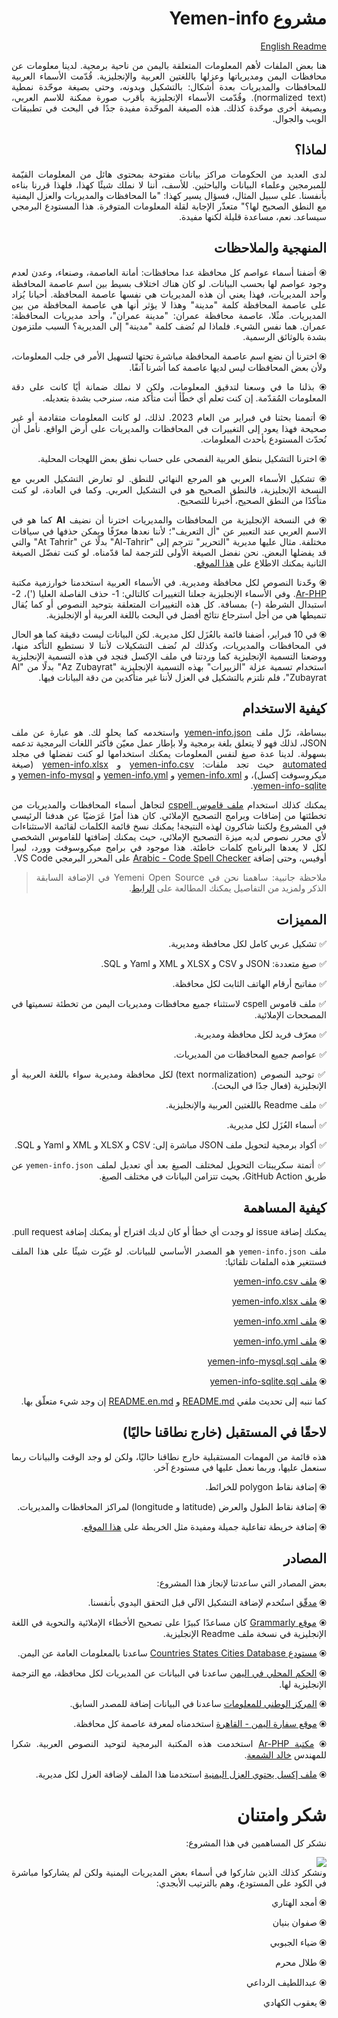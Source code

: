 <div dir="rtl" align="justify">

<h1>مشروع Yemen-info </h1>

[English Readme](./README.en.md)

هنا بعض الملفات لأهم المعلومات المتعلقة باليمن من ناحية برمجية. لدينا معلومات عن محافظات اليمن ومديرياتها وعزلها باللغتين العربية والإنجليزية. قُدّمت الأسماء العربية للمحافظات والمديريات بعدة أشكال: بالتشكيل وبدونه، وحتى بصيغة موحّدة نمطية (normalized text).
وقُدّمت الأسماء الإنجليزية بأقرب صورة ممكنة للاسم العربي، وبصيغة أخرى موحّدة كذلك.
هذه الصيغة الموحّدة مفيدة جدًا في البحث في تطبيقات الويب والجوال.

## لماذا؟

لدى العديد من الحكومات مراكز بيانات مفتوحة بمحتوى هائل من المعلومات القيّمة للمبرمجين وعلماء البيانات والباحثين. للأسف، أننا لا نملك شيئًا كهذا، فلهذا قررنا بناءه بأنفسنا.
على سبيل المثال، فسؤال يسير كهذا: "ما المحافظات والمديريات والعزل اليمنية مع النطق الصحيح لها؟" متعذّر الإجابة لقلة المعلومات المتوفرة.
هذا المستودع البرمجي سيساعد. نعم، مساعدة قليلة لكنها مفيدة.

## المنهجية والملاحظات

⦿ أضفنا أسماء عواصم كل محافظة عدا محافظات: أمانة العاصمة، وصنعاء، وعدن لعدم وجود عواصم لها بحسب البيانات. لو كان هناك اختلاف بسيط بين اسم عاصمة المحافظة وأحد المديريات، فهذا يعني أن هذه المديريات هي نفسها عاصمة المحافظة. أحيانا يُزاد على عاصمة المحافظة كلمة "مدينة" وهذا لا يؤثر أنها هي عاصمة المحافظة من بين المديريات. مثًلا، عاصمة محافظة عمران: "مدينة عمران"، وأحد مديريات المحافظة: عمران. هما نفس الشيء. فلماذا لم نُضف كلمة "مدينة" إلى المديرية؟ السبب ملتزمون بشدة بالوثائق الرسمية.

⦿ اخترنا أن نضع اسم عاصمة المحافظة مباشرة تحتها لتسهيل الأمر في جلب المعلومات، ولأن بعض المحافظات ليس لديها عاصمة كما أشرنا آنفًا.

⦿ بذلنا ما في وسعنا لتدقيق المعلومات، ولكن لا نملك ضمانة أيًا كانت على دقة المعلومات المُقدّمة. إن كنت تعلم أي خطًأ أنت متأكد منه، سنرحب بشدة بتعديله.

⦿ أتممنا بحثنا في فبراير من العام 2023. لذلك، لو كانت المعلومات متقادمة أو غير صحيحة فهذا يعود إلى التغييرات في المحافظات والمديريات على أرض الواقع. نأمل أن نُحدّث المستودع بأحدث المعلومات.

⦿ اخترنا التشكيل بنطق العربية الفصحى على حساب نطق بعض اللهجات المحلية.

⦿ تشكيل الأسماء العربي هو المرجع النهائي للنطق. لو تعارض التشكيل العربي مع النسخة الإنجليزية، فالنطق الصحيح هو في التشكيل العربي. وكما في العادة، لو كنت متأكدًا من النطق الصحيح، أخبرنا للتصحيح.

⦿ في النسخة الإنجليزية من المحافظات والمديريات اخترنا أن نضيف **Al** كما هو في الاسم العربي عند التعبير عن "أل التعريف"؛ لأننا نعدها معرّفًا ويمكن حذفها في سياقات مختلفة. مثال عليها مديرية "التحرير" تترجم إلى "Al-Tahrir" بدلًا عن "At Tahrir" والتي قد يفضلها البعض. نحن نفضل الصيغة الأولى للترجمة لما قدّمناه. لو كنت تفضّل الصيغة الثانية يمكنك الاطلاع على [هذا الموقع](https://yemenlg.org/governorates).

⦿ وحّدنا النصوص لكل محافظة ومديرية. في الأسماء العربية استخدمنا خوارزمية مكتبة [Ar-PHP](https://ar-php.org/github/examples/standard.php). وفي الأسماء الإنجليزية جعلنا التغييرات كالتالي: 1- حذف الفاصلة العليا (')، 2- استبدال الشرطة (-) بمسافة. كل هذه التغييرات المتعلقة بتوحيد النصوص أو كما يُقال تنميطها هي من أجل استرجاع نتائج أفضل في البحث باللغة العربية أو الإنجليزية.

⦿ في 10 فبراير، أضفنا قائمة بالعُزَل لكل مديرية. لكن البيانات ليست دقيقة كما هو الحال في المحافظات والمديريات، وكذلك لم نُضف التشكيلات لأننا لا نستطيع التأكد منها، ووضعنا التسمية الإنجليزية كما وردتنا في ملف الإكسل فنجد في هذه التسمية الإنجليزية استخدام تسمية عزلة "الزبيرات" بهذه التسمية الإنجليزية "Az Zubayrat" بدلًا من "Al Zubayrat"، فلم نلتزم بالتشكيل في العزل لأننا غير متأكدين من دقة البيانات فيها.

## كيفية الاستخدام

ببساطة، نزّل ملف [yemen-info.json](https://github.com/YemenOpenSource/Yemen-info/blob/main/yemen-info.json) واستخدمه كما يحلو لك. هو عبارة عن ملف JSON، لذلك فهو لا يتعلق بلغة برمجية ولا بإطار عمل معيّن فأكثر اللغات البرمجية تدعمه بسهولة.
لدينا عدة صيغ لنفس المعلومات يمكنك استخدامها لو كنت تفضلها في مجلد [automated](https://github.com/YemenOpenSource/Yemen-info/tree/main/automated) حيث تجد ملفات:
[yemen-info.csv](./automated/yemen-info.csv) و [yemen-info.xlsx](./automated/yemen-info.xlsx) (صيغة ميكروسوفت إكسل)، و [yemen-info.xml](./automated/yemen-info.xml)
و [yemen-info.yml](./automated/yemen-info.yml) و [yemen-info-mysql](./automated/yemen-info-mysql.sql) و [yemen-info-sqlite](./automated/yemen-info-sqlite.sql).

يمكنك كذلك استخدام [ملف قاموس cspell](https://github.com/YemenOpenSource/Yemen-info/blob/main/.cspell/custom-dictionary-workspace.txt) لتجاهل أسماء المحافظات والمديريات من تخطئتها من إضافات وبرامج التصحيح الإملائي. كان هذا أمرًا عَرَضيًا عن هدفنا الرئيسي في المشروع ولكننا شاكرون لهذه النتيجة!
يمكنك نسخ قائمة الكلمات لقائمة الاستثناءات لأي محرر نصوص لديه ميزة التصحيح الإملائي، حيث يمكنك إضافتها للقاموس الشخصي لكل لا يعدها البرنامج كلمات خاطئة. هذا موجود في برامج ميكروسوفت وورد، ليبرا أوفيس، وحتى إضافة [Arabic - Code Spell Checker](https://marketplace.visualstudio.com/items?itemName=streetsidesoftware.code-spell-checker-arabic) على المحرر البرمجي VS Code.

> ملاحظة جانبية: ساهمنا نحن في Yemeni Open Source في الإضافة السابقة الذكر ولمزيد من التفاصيل يمكنك المطالعة على [الرابط](https://github.com/YemenOpenSource/impactful-contributions).

## المميزات

✅ تشكيل عربي كامل لكل محافظة ومديرية.

✅ صيغ متعددة: JSON و CSV و XLSX و XML و Yaml و SQL.

✅ مفاتيح أرقام الهاتف الثابت لكل محافظة.

✅ ملف قاموس cspell لاستثناء جميع محافظات ومديريات اليمن من تخطئة تسميتها في المصححات الإملائية.

✅ معرّف فريد لكل محافظة ومديرية.

✅ عواصم جميع المحافظات من المديريات.

✅ توحيد النصوص (text normalization) لكل محافظة ومديرية سواء باللغة العربية أو الإنجليزية (فعال جدًا في البحث).

✅ ملف Readme باللغتين العربية والإنجليزية.

✅ أسماء العُزَل لكل مديرية.

✅ أكواد برمجية لتحويل ملف JSON مباشرة إلى: CSV و XLSX و XML و Yaml و SQL.

✅ أتمتة سكريبتات التحويل لمختلف الصيغ بعد أي تعديل لملف `yemen-info.json` عن طريق GitHub Action، بحيث تتزامن البيانات في مختلف الصيغ.

## كيفية المساهمة

يمكنك إضافة issue لو وجدت أي خطأ أو كان لديك اقتراح أو يمكنك إضافة pull request.

ملف `yemen-info.json` هو المصدر الأساسي للبيانات. لو غيّرت شيئًا على هذا الملف فستتغير هذه الملفات تلقائيا:

⦿ [ملف yemen-info.csv](./automated/yemen-info.csv)

⦿ [ملف yemen-info.xlsx](./automated/yemen-info.xlsx)

⦿ [ملف yemen-info.xml](./automated/yemen-info.xml)

⦿ [ملف yemen-info.yml](./automated/yemen-info.yml)

⦿ [ملف yemen-info-mysql.sql](./automated/yemen-info-mysql.sql)

⦿ [ملف yemen-info-sqlite.sql](./automated/yemen-info-sqlite.sql)

كما ننبه إلى تحديث ملفي [README.md](./README.md) و [README.en.md](./README.en.md) إن وجد شيء متعلّق بها.

## لاحقًا في المستقبل (خارج نطاقنا حاليًا)

هذه قائمة من المهمات المستقبلية خارج نطاقنا حاليًا، ولكن لو وجد الوقت والبيانات ربما سنعمل عليها، وربما نعمل عليها في مستودع آخر.

⦿ إضافة نقاط polygon للخرائط.

⦿ إضافة نقاط الطول والعرض (latitude و longitude) لمراكز المحافظات والمديريات.

⦿ إضافة خريطة تفاعلية جميلة ومفيدة مثل الخريطة على [هذا الموقع](https://yemenlg.org/ar/).

## المصادر

بعض المصادر التي ساعدتنا لإنجاز هذا المشروع:

⦿ [مدقّق](https://dictionary.alc.ae/modaqiq) استُخدم لإضافة التشكيل الآلي قبل التحقق اليدوي بأنفسنا.

⦿ [موقع Grammarly](https://app.grammarly.com/) كان مساعدًا كبيرًا على تصحيح الأخطاء الإملائية والنحوية في اللغة الإنجليزية في نسخة ملف Readme الإنجليزية.

⦿ [مستودع Countries States Cities Database](https://github.com/dr5hn/countries-states-cities-database) ساعدنا بالمعلومات العامة عن اليمن.

⦿ [الحكم المحلي في اليمن](https://yemenlg.org/ar/) ساعدنا في البيانات عن المديريات لكل محافظة، مع الترجمة الإنجليزية لها.

⦿ [المركز الوطني للمعلومات](https://yemen-nic.info/yemen/gover/) ساعدنا في البيانات إضافة للمصدر السابق.

⦿ [موقع سفارة اليمن - القاهرة](http://www.yemenembassy-cairo.com/aboutyemen6.asp) استخدمناه لمعرفة عاصمة كل محافظة.

⦿ [مكتبة Ar-PHP](https://github.com/khaled-alshamaa/ar-php) استخدمت هذه المكتبة البرمجية لتوحيد النصوص العربية. شكرا للمهندس [خالد الشمعة](https://github.com/khaled-alshamaa).

⦿ [ملف إكسل يحتوي العزل اليمنية](https://data.humdata.org/dataset/6b2656e2-b915-4671-bfed-468d5edcd80a/resource/a0385cba-d2c7-4ced-802f-895255aac3ca/download/yem_admin_ochayemen_20191002.xlsx) استخدمنا هذا الملف لإضافة العزل لكل مديرية.

# شكر وامتنان

نشكر كل المساهمين في هذا المشروع:

<a href="https://github.com/Yemeni-Open-Source/Yemen-info/graphs/contributors">
  <img src="https://contrib.rocks/image?repo=Yemeni-Open-Source/Yemen-info" />
</a>

<br />
ونشكر كذلك الذين شاركوا في أسماء بعض المديريات اليمنية ولكن لم يشاركوا مباشرة في الكود على المستودع، وهم بالترتيب الأبجدي:

⦿ أمجد الهتاري

⦿ صفوان بنيان

⦿ ضياء الجبوبي

⦿ طلال محرم

⦿ عبداللطيف الرداعي

⦿ يعقوب الكهادي

</div>
